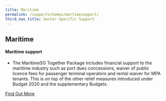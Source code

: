 ```yaml
---
title: Maritime
permalink: /supportschemes/martimesupport/
third_nav_title: Sector-Specific Support
---
```


## Maritime

#### Maritime support

* The MaritimeSG Together Package includes financial support to the maritime industry such as port dues concessions, waiver of public licence fees for passenger terminal operators and rental waiver for MPA tenants. This is on top of the other relief measures introduced under Budget 2020 and the supplementary Budgets.

<a href="https://go.gov.sg/martimesupport" target="_blank">Find Out More</a>
